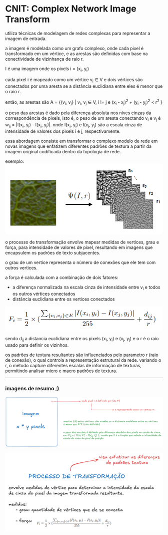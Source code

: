 # CNIT: Complex Network Image Transform

utiliza técnicas de modelagem de redes complexas para representar a imagem de entrada.

a imagem é modelada como um grafo complexo, onde cada pixel é transformado em um vértice, e as arestas são definidas com base na conectividade de vizinhança de raio r.

I é uma imagem onde os pixels i = (x<sub>i</sub>, y<sub>i</sub>)

cada pixel i é mapeado como um vértice v<sub>i</sub> ∈ V e dois vértices são conectados por uma aresta se a distância euclidiana entre eles é menor que o raio r.

então, as arestas são A = {{v<sub>i</sub>, v<sub>j</sub>} | v<sub>i</sub>, v<sub>j</sub> ∈ V, i != j e (x<sub>i</sub> - x<sub>j</sub>)<sup>2</sup> + (y<sub>i</sub> - y<sub>j</sub>)<sup>2</sup> < r<sup>2</sup> }

o peso das arestas é dado pela diferença absoluta nos níves cinzas da correspondência de pixels, isto é, o peso de um aresta conectando v<sub>i</sub> e v<sub>j</sub> é w<sub>ij</sub> = |I(x<sub>i</sub>, y<sub>i</sub>) - I(x<sub>j</sub>, y<sub>j</sub>)|. onde I(x<sub>i</sub>, y<sub>i</sub>) e I(x<sub>j</sub>, y<sub>j</sub>) são a escala cinza de intensidade de valores dos pixels i e j, respectivamente.

essa abordagem consiste em transformar o complexo modelo de rede em novas imagens que enfatizem diferentes padrões de textura a partir da imagem original codificada dentro da topologia de rede.

exemplo:
![figura 1 do artigo](image.png)

o processo de transformação envolve mapear medidas de vertices, grau e força, para intensidade de valores de pixel, resultando em imagens que encapsulem os padrões de texto subjacentes. 

o grau de um vertice representa o número de conexões que ele tem com outros vertices.

a força é calculada com a combinação de dois fatores:
- a diferença normalizada na escala cinza de intensidade entre v<sub>i</sub> e todos os outros vértices conectados
- distância euclidiana entre os vertices conectados

![fórmula da força](image-1.png)

sendo d<sub>ij</sub> a distancia euclidiana entre os pixels (x<sub>i</sub>, y<sub>i</sub>) e (x<sub>j</sub>, y<sub>j</sub>) e o r é o raio usado para definir os vizinhos.

os padrões de textura resultantes são influenciados pelo parametro r (raio de conexão), o qual controla a representação estrutural da rede. variando o r, o método capture diferentes escalas de informação de texturas, permitindo analisar micro e macro padrões de textura.

---

### imagens de resumo ;)

![resumo vértices e arestas](image-2.png)

![resumo de transformação](image-3.png)